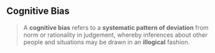 ## Cognitive Bias



> A **cognitive bias** refers to a **systematic pattern of deviation** from norm or rationality in judgement, whereby inferences about other people and situations may be drawn in an **illogical** fashion.


